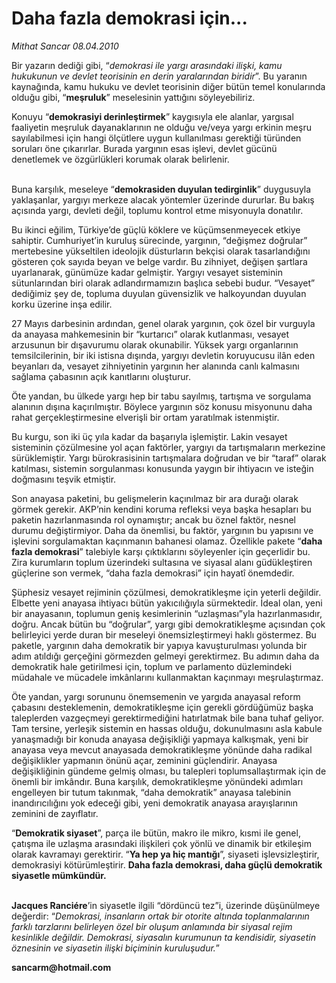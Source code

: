 # Daha fazla demokrasi için...

*Mithat Sancar 08.04.2010*

<div class="yazi"><p>Bir yazarın dediği gibi, “<i>demokrasi ile yargı arasındaki ilişki, kamu hukukunun ve devlet teorisinin en derin yaralarından biridir</i>”. Bu yaranın kaynağında, kamu hukuku ve devlet teorisinin diğer bütün temel konularında olduğu gibi, “<b>meşruluk</b>” meselesinin yattığını söyleyebiliriz. </p>
<p>Konuyu “<b>demokrasiyi derinleştirmek</b>” kaygısıyla ele alanlar, yargısal faaliyetin meşruluk dayanaklarının ne olduğu ve/veya yargı erkinin meşru sayılabilmesi için hangi ölçütlere uygun kullanılması gerektiği türünden soruları öne çıkarırlar. Burada yargının esas işlevi, devlet gücünü denetlemek ve özgürlükleri korumak olarak belirlenir.</p>
<p><br/>Buna karşılık, meseleye “<b>demokrasiden duyulan tedirginlik</b>” duygusuyla yaklaşanlar, yargıyı merkeze alacak yöntemler üzerinde dururlar. Bu bakış açısında yargı, devleti değil, toplumu kontrol etme misyonuyla donatılır.</p>
<p>Bu ikinci eğilim, Türkiye’de güçlü köklere ve küçümsenmeyecek etkiye sahiptir. Cumhuriyet’in kuruluş sürecinde, yargının, “değişmez doğrular” mertebesine yükseltilen ideolojik düsturların bekçisi olarak tasarlandığını gösteren çok sayıda beyan ve belge vardır. Bu zihniyet, değişen şartlara uyarlanarak, günümüze kadar gelmiştir. Yargıyı vesayet sisteminin sütunlarından biri olarak adlandırmamızın başlıca sebebi budur. “Vesayet” dediğimiz şey de, topluma duyulan güvensizlik ve halkoyundan duyulan korku üzerine inşa edilir. </p>
<p>27 Mayıs darbesinin ardından, genel olarak yargının, çok özel bir vurguyla da anayasa mahkemesinin bir “kurtarıcı” olarak kutlanması, vesayet arzusunun bir dışavurumu olarak okunabilir. Yüksek yargı organlarının temsilcilerinin, bir iki istisna dışında, yargıyı devletin koruyucusu ilân eden beyanları da, vesayet zihniyetinin yargının her alanında canlı kalmasını sağlama çabasının açık kanıtlarını oluşturur.</p>
<p>Öte yandan, bu ülkede yargı hep bir tabu sayılmış, tartışma ve sorgulama alanının dışına kaçırılmıştır. Böylece yargının söz konusu misyonunu daha rahat gerçekleştirmesine elverişli bir ortam yaratılmak istenmiştir. </p>
<p>Bu kurgu, son iki üç yıla kadar da başarıyla işlemiştir. Lakin vesayet sisteminin çözülmesine yol açan faktörler, yargıyı da tartışmaların merkezine sürüklemiştir. Yargı bürokrasisinin tartışmalara doğrudan ve bir “taraf” olarak katılması, sistemin sorgulanması konusunda yaygın bir ihtiyacın ve isteğin doğmasını teşvik etmiştir.</p>
<p>Son anayasa paketini, bu gelişmelerin kaçınılmaz bir ara durağı olarak görmek gerekir. AKP’nin kendini koruma refleksi veya başka hesapları bu paketin hazırlanmasında rol oynamıştır; ancak bu öznel faktör, nesnel durumu değiştirmiyor. Daha da önemlisi, bu faktör, yargının bu yapısını ve işlevini sorgulamaktan kaçınmanın bahanesi olamaz. Özellikle pakete “<b>daha fazla demokrasi</b>” talebiyle karşı çıktıklarını söyleyenler için geçerlidir bu. Zira kurumların toplum üzerindeki sultasına ve siyasal alanı güdükleştiren güçlerine son vermek, “daha fazla demokrasi” için hayatî önemdedir. </p>
<p>Şüphesiz vesayet rejiminin çözülmesi, demokratikleşme için yeterli değildir. Elbette yeni anayasa ihtiyacı bütün yakıcılığıyla sürmektedir. İdeal olan, yeni bir anayasanın, toplumun geniş kesimlerinin “uzlaşması”yla hazırlanmasıdır, doğru. Ancak bütün bu “doğrular”, yargı gibi demokratikleşme açısından çok belirleyici yerde duran bir meseleyi önemsizleştirmeyi haklı göstermez. Bu paketle, yargının daha demokratik bir yapıya kavuşturulması yolunda bir adım atıldığı gerçeğini görmezden gelmeyi gerektirmez. Bu adımın daha da demokratik hale getirilmesi için, toplum ve parlamento düzlemindeki müdahale ve mücadele imkânlarını kullanmaktan kaçınmayı meşrulaştırmaz. </p>
<p>Öte yandan, yargı sorununu önemsemenin ve yargıda anayasal reform çabasını desteklemenin, demokratikleşme için gerekli gördüğümüz başka taleplerden vazgeçmeyi gerektirmediğini hatırlatmak bile bana tuhaf geliyor. Tam tersine, yerleşik sistemin en hassas olduğu, dokunulmasını asla kabule yanaşmadığı bir konuda anayasa değişikliği yapmaya kalkışmak, yeni bir anayasa veya mevcut anayasada demokratikleşme yönünde daha radikal değişiklikler yapmanın önünü açar, zeminini güçlendirir. Anayasa değişikliğinin gündeme gelmiş olması, bu talepleri toplumsallaştırmak için de önemli bir imkândır. Buna karşılık, demokratikleşme yönündeki adımları engelleyen bir tutum takınmak, “daha demokratik” anayasa talebinin inandırıcılığını yok edeceği gibi, yeni demokratik anayasa arayışlarının zeminini de zayıflatır. </p>
<p>“<b>Demokratik siyaset</b>”, parça ile bütün, makro ile mikro, kısmi ile genel, çatışma ile uzlaşma arasındaki ilişkileri çok yönlü ve dinamik bir etkileşim olarak kavramayı gerektirir. “<b>Ya hep ya hiç mantığı</b>”, siyaseti işlevsizleştirir, demokrasiyi kötürümleştirir. <b>Daha fazla demokrasi, daha güçlü demokratik siyasetle mümkündür.</b> </p>
<p><b><br/>Jacques Ranciére</b>’in siyasetle ilgili “dördüncü tez”i, üzerinde düşünülmeye değerdir: “<i>Demokrasi, insanların ortak bir otorite altında toplanmalarının farklı tarzlarını belirleyen özel bir oluşum anlamında bir siyasal rejim kesinlikle değildir. Demokrasi, siyasalın kurumunun ta kendisidir, siyasetin öznesinin ve siyasetin ilişki biçiminin kuruluşudur.</i>”</p>
<p><b>sancarm@hotmail.com</b></p></div>
